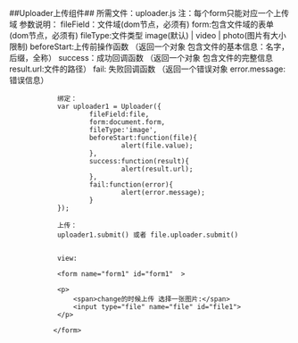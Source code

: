 
##Uploader上传组件##
                所需文件：uploader.js
                注：每个form只能对应一个上传域
                参数说明：
                        fileField：文件域(dom节点，必须有)
                        form:包含文件域的表单(dom节点，必须有)
                        fileType:文件类型 image(默认) | video | photo(图片有大小限制)
                        beforeStart:上传前操作函数 （返回一个对象 包含文件的基本信息：名字，后缀，全称）
                        success：成功回调函数 （返回一个对象 包含文件的完整信息 result.url:文件的路径）
                        fail: 失败回调函数 （返回一个错误对象 error.message: 错误信息）

                绑定：
                var uploader1 = Uploader({
                        fileField:file,
                        form:document.form,
                        fileType:'image',
                        beforeStart:function(file){
                                alert(file.value);
                        },
                        success:function(result){
                                alert(result.url);
                        },
                        fail:function(error){
                                alert(error.message);
                        }
                });

                上传：
                uploader1.submit() 或者 file.uploader.submit()


                view:
                
                <form name="form1" id="form1"  >
        		
        		<p>
        			<span>change的时候上传 选择一张图片:</span>
        			<input type="file" name="file" id="file1">
        		</p>
        	
        	   </form>